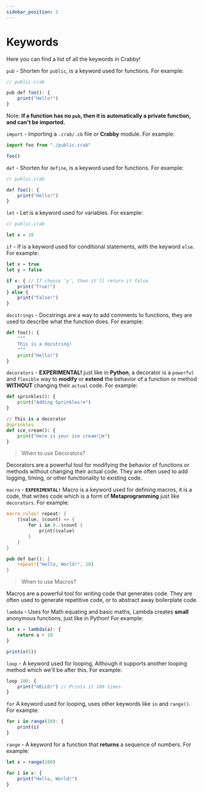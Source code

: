 ```yaml
---
sidebar_position: 1
---
```


# Keywords

Here you can find a list of all the keywords in Crabby!

`pub` - Shorten for `public`, is a keyword used for functions. For example:

```js
// public.crab

pub def foo(): {
    print("Hello!")
}
```

Note: **If a function has no `pub`, then it is automatically a private function, and can't be imported.**

`import` - Importing a `.crab/.cb` file or **Crabby** module. For example:

```js
import foo from "./public.crab"

foo()
```

`def` - Shorten for `define`, is a keyword used for functions. For example:

```js
// public.crab

def foo(): {
    print("Hello!")
}
```

`let` - Let is a keyword used for variables. For example:

```js
// public.crab

let x = 10
```

`if` - If is a keyword used for conditional statements, with the keyword `else`. For example:

```js
let x = true
let y = false

if x: { // If choose 'y', then it'll return it false
    print("True!")
} else {
    print("False!")
}
```

`docstrings` - Docstrings are a way to add comments to functions, they are used to describe what the function does. For example:

```py
def foo(): {
    """
    This is a docstring!
    """
    print("Hello!")
}
```

`decorators` - **EXPERIMENTAL!** just like in **Python**, a decorator is a `powerful` and `flexible` way
to **modify** or **extend** the behavior of a function or method **WITHOUT** changing their `actual` code. For example:

```py
def sprinkles(): {
    print("Adding Sprinkles!❄️")
}

// This is a decorator
@sprinkles
def ice_cream(): {
    print("Here is your ice cream!🍨❄️")
}

```

> When to use Decorators?

Decorators are a powerful tool for modifying the behavior of functions or methods without changing their actual code. They are often used to add logging, timing, or other functionality to existing code.

`macro` - **`EXPERIMENTAL!`** Macro is a keyword used for defining macros, it is a code, that writes code which is a form of **Metaprogramming** just like `decorators`. For example:

```rs
macro_rules! repeat: {
    ($value, $count) => {
        for i in 0..$count {
            print($value)
        }
    }
}

pub def bar(): {
    repeat!("Hello, World!", 10)
}

```

> When to use Macros?

Macros are a powerful tool for writing code that generates code. They are often used to generate repetitive code, or to abstract away boilerplate code.

`lambda` - Uses for Math equating and basic maths, Lambda creates **small** anonymous functions, just like in Python! For example:

```js
let x = lambda(a): {
    return a + 10
}

print(x(5))
```

`loop` - A keyword used for looping, Although it supports another looping method which we'll be after this. For example:

```js
loop 100: {
    print("HELLO!") // Prints it 100 times
}
```

`for` A keyword used for looping, uses other keywords like `in` and `range()`. For example:

```js
for i in range(10): {
    print(i)
}
```

`range` - A keyword for a function that **returns** a sequence of numbers. For example:

```js
let x = range(100)

for i in x: {
    print("Hello, World!")
}
```
